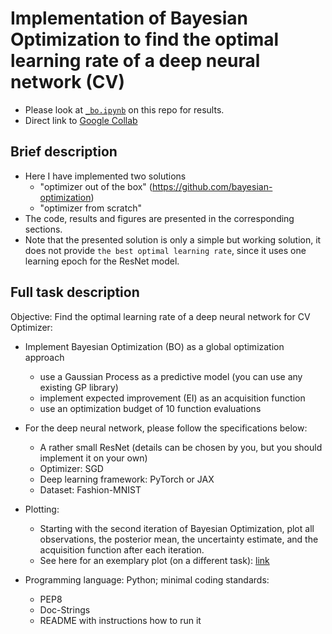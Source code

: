 # Implementation of Bayesian Optimization to find the optimal learning rate of a deep neural network (CV)
* Please look at [`_bo.ipynb`](https://github.com/Ellariel/baesyan-opt-test/blob/main/_bo.ipynb) on this repo for results.
* Direct link to [Google Collab](https://colab.research.google.com/drive/1ReLIPjGRNo46Fw6uO1J5wduwX_wPD9kJ?usp=sharing)

## Brief description
* Here I have implemented two solutions 
  + "optimizer out of the box" (https://github.com/bayesian-optimization)
  + "optimizer from scratch"
* The code, results and figures are presented in the corresponding sections.
* Note that the presented solution is only a simple but working solution, it does not provide `the best optimal learning rate`, since it uses one learning epoch for the ResNet model.

## Full task description
Objective: Find the optimal learning rate of a deep neural network for CV
Optimizer: 
* Implement Bayesian Optimization (BO) as a global optimization approach
  + use a Gaussian Process as a predictive model (you can use any existing GP library)
  + implement expected improvement (EI) as an acquisition function
  + use an optimization budget of 10 function evaluations

* For the deep neural network, please follow the specifications below:
  + A rather small ResNet (details can be chosen by you, but you should implement it on your own)
  + Optimizer: SGD 
  + Deep learning framework: PyTorch or JAX
  + Dataset: Fashion-MNIST

* Plotting:
  + Starting with the second iteration of Bayesian Optimization, plot all observations, the posterior mean, the uncertainty estimate, and the acquisition function after each iteration.
  + See here for an exemplary plot (on a different task): [link](https://towardsdatascience.com/shallow-understanding-on-bayesian-optimization-324b6c1f7083)

* Programming language: Python; minimal coding standards:
  + PEP8 
  + Doc-Strings
  + README with instructions how to run it
